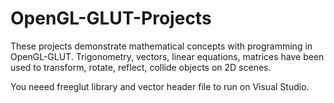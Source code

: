 # OpenGL-GLUT-Projects
These projects demonstrate mathematical concepts with programming in OpenGL-GLUT. Trigonometry, vectors, linear equations, matrices have been used to transform, rotate, reflect, collide objects on 2D scenes. 

You neeed freeglut library and vector header file to run on Visual Studio.
